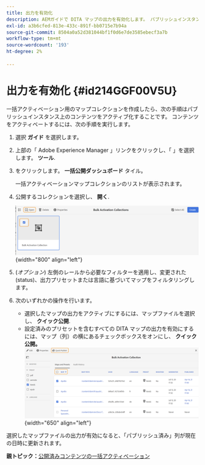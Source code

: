 ```yaml
---
title: 出力を有効化
description: AEMガイドで DITA マップの出力を有効化します。 パブリッシュインスタンスでコンテンツをアクティベートする方法を説明します。
exl-id: a3b6cfed-813e-433c-891f-bb0715e7b94a
source-git-commit: 8504a0a52d381044bf1f0d6e7de3585ebecf3a7b
workflow-type: tm+mt
source-wordcount: '193'
ht-degree: 2%

---
```


# 出力を有効化 {#id214GGF00V5U}

一括アクティベーション用のマップコレクションを作成したら、次の手順はパブリッシュインスタンス上のコンテンツをアクティブ化することです。 コンテンツをアクティベートするには、次の手順を実行します。

1. 選択 **ガイド** を選択します。

1. 上部の「 Adobe Experience Manager 」リンクをクリックし、「 」を選択します。 **ツール**.

1. をクリックします。 **一括公開ダッシュボード** タイル。

   一括アクティベーションマップコレクションのリストが表示されます。

1. 公開するコレクションを選択し、 **開く**.

   ![](images/bulk-activation-collection-open.png){width="800" align="left"}

1. \(*オプション*\) 左側のレールから必要なフィルターを適用し、変更された\(status\)、出力プリセットまたは言語に基づいてマップをフィルタリングします。
1. 次のいずれかの操作を行います。

   - 選択したマップの出力をアクティブにするには、マップファイルを選択し、 **クイック公開**.
   - 設定済みのプリセットを含むすべての DITA マップの出力を有効にするには、マップ（列）の横にあるチェックボックスをオンにし、 **クイック公開。**
     ![](images/bulk-activation-collection-quick-publish.png){width="650" align="left"}


選択したマップファイルの出力が有効になると、「パブリッシュ済み」列が現在の日時に更新されます。

**親トピック：**[&#x200B;公開済みコンテンツの一括アクティベーション](conf-bulk-activation.md)
